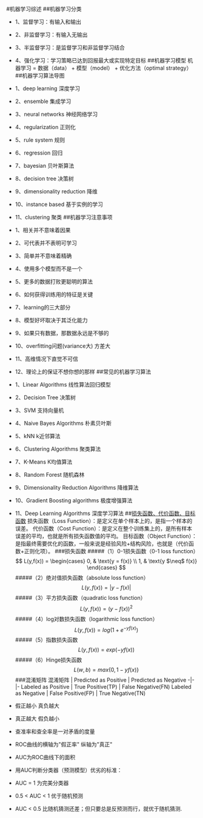 #机器学习综述
##机器学习分类
* 1、监督学习：有输入和输出
* 2、非监督学习：有输入无输出
* 3、半监督学习：是监督学习和非监督学习结合
* 4、强化学习：学习策略已达到回报最大或实现特定目标
##机器学习模型
机器学习 = 数据（data） + 模型（model） + 优化方法（optimal strategy）
##机器学习算法导图
* 1、deep learning 深度学习
* 2、ensemble 集成学习
* 3、neural networks 神经网络学习
* 4、regularization 正则化
* 5、rule system 规则
* 6、regression 回归
* 7、bayesian 贝叶斯算法
* 8、decision tree 决策树
* 9、dimensionality reduction 降维
* 10、instance based 基于实例的学习
* 11、clustering 聚类
##机器学习注意事项
* 1、相关并不意味着因果
* 2、可代表并不表明可学习
* 3、简单并不意味着精确
* 4、使用多个模型而不是一个
* 5、更多的数据打败更聪明的算法
* 6、如何获得训练用的特征是关键
* 7、learning的三大部分
* 8、模型好坏取决于其泛化能力
* 9、如果只有数据，那数据永远是不够的
* 10、overfitting问题(variance大) 方差大
* 11、高维情况下直觉不可信
* 12、理论上的保证不想你想的那样
##常见的机器学习算法
* 1、Linear Algorithms  线性算法回归模型
* 2、Decision Tree 决策树
* 3、SVM 支持向量机
* 4、Naive Bayes Algorithms 朴素贝叶斯
* 5、kNN k近邻算法
* 6、Clustering Algorithms 聚类算法
* 7、K-Means K均值算法
* 8、Random Forest 随机森林
* 9、Dimensionality Reduction Algorithms 降维算法
* 10、Gradient Boosting algorithms 极度增强算法
* 11、Deep Learning Algorithms 深度学习算法
##[损失函数、代价函数、目标函数](https://www.cnblogs.com/lliuye/p/9549881.html)
损失函数（Loss Function）：是定义在单个样本上的，是指一个样本的误差。
代价函数（Cost Function）：是定义在整个训练集上的，是所有样本误差的平均，也就是所有损失函数值的平均。
目标函数（Object Function）：是指最终需要优化的函数，一般来说是经验风险+结构风险，也就是（代价函数+正则化项）。
###损失函数
#####（1）0-1损失函数（0-1 loss function） 
$$ L(y,f(x)) = \begin{cases} 0, & \text{y = f(x)} \\ 1, & \text{y $\neq$ f(x)} \end{cases} $$
#####（2）绝对值损失函数（absolute loss function）
$$ L(y,f(x))=|y-f(x)| $$
#####（3）平方损失函数（quadratic loss function）
$$ L(y,f(x))=(y-f(x))^2 $$
#####（4）log对数损失函数（logarithmic loss function）
$$ L(y,f(x))=log(1+e^{-yf(x)}) $$
#####（5）指数损失函数
$$ L(y,f(x))=exp(-yf(x)) $$
#####（6）Hinge损失函数
$$ L(w,b)=max\{0,1-yf(x)\} $$
###混淆矩阵
混淆矩阵 | Predicted as Positive | Predicted as Negative
-|-|-
Labeled as Positive	| True Positive(TP) |	False Negative(FN)
Labeled as Negative | False Positive(FP)	| True Negative(TN)
* 假正越小 真负越大 
* 真正越大 假负越小
* 查准率和查全率是一对矛盾的度量

* ROC曲线的横轴为"假正率" 纵轴为"真正"
* AUC为ROC曲线下的面积
* 用AUC判断分类器（预测模型）优劣的标准：
* AUC = 1 为完美分类器
* 0.5 < AUC < 1 优于随机预测
* AUC < 0.5 比随机猜测还差；但只要总是反预测而行，就优于随机猜测.
